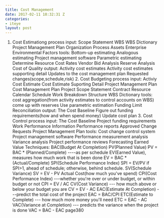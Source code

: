```yaml
---
title: Cost Management
date: 2017-02-11 18:32:31 Z
categories:
- iteye
layout: post
---
```


1. Cost Estimationg process input: Scope Statement WBS WBS Dictionary Project Management Plan Organization Process Assets Enterprise Environmental Factors tools: Bottom-up estimating Analogous estimating Project management software Parametric estimating Determine Resource Cost Rates Vendor Bid Analysis Reserve Analysis Cost of Quality output: Activity cost estimates Activity cost estimates supporting detail Updates to the cost management plan Requested changes(scope,schedule,risk) 2. Cost Budgeting process input: Activiy Cost Estimate Cost Estimate Suporting Detail Project Management Plan Cost Management Plan Project Scope Statement Contract Resource Calendar Schedule Work Breakdown Structure WBS Dictionary tools: cost aggregation(from activity estimates to control accounts on WBS) come up with reserves Use parametric estimation Funding Limit Reconciliation output: The Cost Baseline Figure out funding requirements(how and when spend money) Update cost plan 3. Cost Control process input: The Cost Baseline Project funding requirements Work Performance Information Performance reports Approved Change Requests Project Management Plan tools: Cost change control system Project management software Performance measurement analysis Variance analysis Project performance reviews Forecasting Earned Value Techniques: BAC(Budget At Completion) PV(Planned Value) PV = BAC * (Planned/Complete) ----as per schedule EV(Earned Value), measures how much work that is been done EV = BAC * (Actual/Complete) SPI(Schedule Performance Index) SPI = EV/PV if SPI>1, ahead of schedule; otherwise, behind schedule. SV(Schedule Variance) SV = EV - PV Actual Cost(how much you've spend) CPI(Cost Performance Index) ---whether you're over or under budget, or within budget or not CPI = EV / AC CV(Cost Variance) --- how much above or below your budget you are CV = EV - AC EAC(Estimate At Completion) ---predict the total cost of the project EAC = BAC/CPI ETC(Estimate to Complete) --- how much more money you'll need ETC = EAC - AC VAC(Variance at Completion) --- predicts the variance when the project is done VAC = BAC - EAC page380